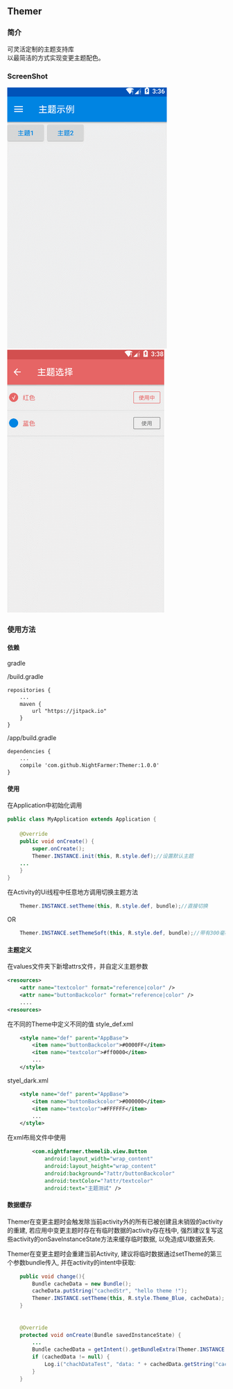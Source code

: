 ## Themer

### 简介
可灵活定制的主题支持库</br>
以最简洁的方式实现变更主题配色。</br>

### ScreenShot
![示例1](https://raw.githubusercontent.com/NightFarmer/Themer/master/sample/screenshot/Themer1.gif "示例1")
![示例1](https://raw.githubusercontent.com/NightFarmer/Themer/master/sample/screenshot/Themer2.gif "示例1")

### 使用方法

#### 依赖
gradle

/build.gradle
```
repositories {
    ...
    maven {
        url "https://jitpack.io"
    }
}
```
/app/build.gradle
```
dependencies {
    ...
    compile 'com.github.NightFarmer:Themer:1.0.0'
}
```
#### 使用
在Application中初始化调用
```java
public class MyApplication extends Application {

    @Override
    public void onCreate() {
        super.onCreate();
        Themer.INSTANCE.init(this, R.style.def);//设置默认主题
	...
    }
}
```

在Activity的Ui线程中任意地方调用切换主题方法
```java
    Themer.INSTANCE.setTheme(this, R.style.def, bundle);//直接切换
```
OR
```java
    Themer.INSTANCE.setThemeSoft(this, R.style.def, bundle);//带有300毫秒的渐变动画
```

#### 主题定义

在values文件夹下新增attrs文件，并自定义主题参数
```xml
<resources>
    <attr name="textcolor" format="reference|color" />
    <attr name="buttonBackcolor" format="reference|color" />
    ....
<resources>
```

在不同的Theme中定义不同的值
style_def.xml
```xml
    <style name="def" parent="AppBase">
        <item name="buttonBackcolor">#0000FF</item>
        <item name="textcolor">#ff0000</item>
        ...
    </style>
```
styel_dark.xml
```xml
    <style name="def" parent="AppBase">
        <item name="buttonBackcolor">#000000</item>
        <item name="textcolor">#FFFFFF</item>
        ...
    </style>
```

在xml布局文件中使用
```xml
        <com.nightfarmer.themelib.view.Button
            android:layout_width="wrap_content"
            android:layout_height="wrap_content"
            android:background="?attr/buttonBackcolor"
            android:textColor="?attr/textcolor"
            android:text="主题测试" />
```

#### 数据缓存
Themer在变更主题时会触发除当前activity外的所有已被创建且未销毁的activity的重建, 若应用中变更主题时存在有临时数据的activity存在栈中, 强烈建议复写这些activity的onSaveInstanceState方法来缓存临时数据, 以免造成UI数据丢失.

Themer在变更主题时会重建当前Activity, 建议将临时数据通过setTheme的第三个参数bundle传入, 并在activity的intent中获取:
```java
    public void change(){
        Bundle cacheData = new Bundle();
        cacheData.putString("cachedStr", "hello theme !");
        Themer.INSTANCE.setTheme(this, R.style.Theme_Blue, cacheData);
    }


    @Override
    protected void onCreate(Bundle savedInstanceState) {
        ...
        Bundle cachedData = getIntent().getBundleExtra(Themer.INSTANCE.getCachedDataKey());
        if (cachedData != null) {
            Log.i("chachDataTest", "data: " + cachedData.getString("cachedStr"));
        }
    }
```


